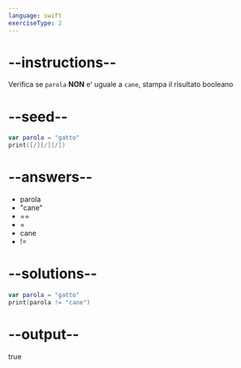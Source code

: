 ```yaml
---
language: swift
exerciseType: 2
---
```


# --instructions--

Verifica se `parola` **NON** e' uguale a `cane`, stampa il risultato booleano

# --seed--

```swift
var parola = "gatto"
print([/][/][/])
```

# --answers--

- parola 
-  "cane"
- == 
- = 
- cane
- !=

# --solutions--

```swift
var parola = "gatto"
print(parola != "cane")
```

# --output--

true
